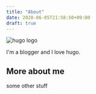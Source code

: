```yaml
---
title: "About"
date: 2020-06-05T21:58:50+09:00
draft: true
---
```


![hugo logo](/img/hugo-logo.png)

I'm a blogger and I love hugo.


## More about me ##

some other stuff

